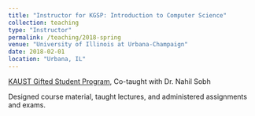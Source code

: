 ```yaml
---
title: "Instructor for KGSP: Introduction to Computer Science"
collection: teaching
type: "Instructor"
permalink: /teaching/2018-spring
venue: "University of Illinois at Urbana-Champaign"
date: 2018-02-01
location: "Urbana, IL"
---
```


[KAUST Gifted Student Program](https://kgsp.kaust.edu.sa/Pages/Home.aspx), Co-taught with Dr. Nahil Sobh

Designed course material, taught lectures, and administered assignments and exams.


